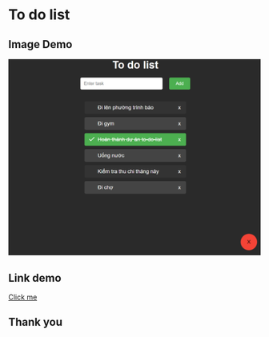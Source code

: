 # To do list 

## Image Demo 

![img](https://github.com/LockMan04/Stored/blob/main/To-do-list/Screenshot%202024-03-28%20214702.png)

## Link demo

[Click me](https://lockman04.github.io/To-do-list)

## Thank you